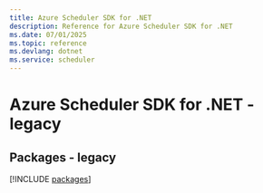 ```yaml
---
title: Azure Scheduler SDK for .NET
description: Reference for Azure Scheduler SDK for .NET
ms.date: 07/01/2025
ms.topic: reference
ms.devlang: dotnet
ms.service: scheduler
---
```

# Azure Scheduler SDK for .NET - legacy
## Packages - legacy
[!INCLUDE [packages](scheduler-index.md)]